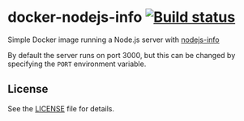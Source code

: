 # docker-nodejs-info [![Build status](https://github.com/pedrolamas/docker-nodejs-info/workflows/CI/badge.svg)](https://github.com/pedrolamas/docker-nodejs-info/actions "Build Status")

Simple Docker image running a Node.js server with [nodejs-info](https://github.com/chrisveness/nodejs-info#readme)

By default the server runs on port 3000, but this can be changed by specifying the `PORT` environment variable.

## License

See the [LICENSE](https://github.com/pedrolamas/docker-nodejs-info/blob/master/LICENSE) file for details.
